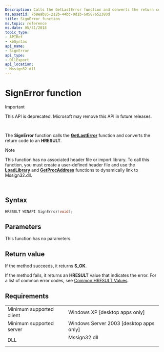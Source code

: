 ```yaml
---
Description: Calls the GetLastError function and converts the return code to an HRESULT.
ms.assetid: 7b8eab85-212b-44bc-9d1b-60587652380d
title: SignError function
ms.topic: reference
ms.date: 05/31/2018
topic_type: 
- APIRef
- kbSyntax
api_name: 
- SignError
api_type: 
- DllExport
api_location: 
- Mssign32.dll
---
```


# SignError function

> [!IMPORTANT]
> This API is deprecated. Microsoft may remove this API in future releases.

 

The **SignError** function calls the [**GetLastError**](/windows/win32/api/errhandlingapi/nf-errhandlingapi-getlasterror) function and converts the return code to an **HRESULT**.

> [!Note]  
> This function has no associated header file or import library. To call this function, you must create a user-defined header file and use the [**LoadLibrary**](/windows/win32/api/libloaderapi/nf-libloaderapi-loadlibrarya) and [**GetProcAddress**](/windows/win32/api/libloaderapi/nf-libloaderapi-getprocaddress) functions to dynamically link to Mssign32.dll.

 

## Syntax


```C++
HRESULT WINAPI SignError(void);
```



## Parameters

This function has no parameters.

## Return value

If the method succeeds, it returns **S\_OK**.

If the method fails, it returns an **HRESULT** value that indicates the error. For a list of common error codes, see [Common HRESULT Values](common-hresult-values.md).

## Requirements



|                                     |                                                                                         |
|-------------------------------------|-----------------------------------------------------------------------------------------|
| Minimum supported client<br/> | Windows XP \[desktop apps only\]<br/>                                             |
| Minimum supported server<br/> | Windows Server 2003 \[desktop apps only\]<br/>                                    |
| DLL<br/>                      | <dl> <dt>Mssign32.dll</dt> </dl> |



 

 